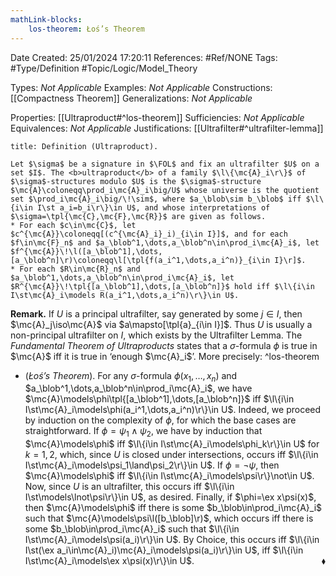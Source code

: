 ```yaml
---
mathLink-blocks:
    los-theorem: Łoś’s Theorem
---
```


<div class="topSpace"></div>

Date Created: 25/01/2024 17:20:11
References: #Ref/NONE
Tags: #Type/Definition #Topic/Logic/Model_Theory

Types: <i>Not Applicable</i>
Examples: <i>Not Applicable</i>
Constructions: [[Compactness Theorem]]
Generalizations: <i>Not Applicable</i>

Properties: [[Ultraproduct#^los-theorem]]
Sufficiencies: <i>Not Applicable</i>
Equivalences: <i>Not Applicable</i>
Justifications: [[Ultrafilter#^ultrafilter-lemma]]

``` ad-Definition
title: Definition (Ultraproduct).

Let $\sigma$ be a signature in $\FOL$ and fix an ultrafilter $U$ on a set $I$. The <b>ultraproduct</b> of a family $\l\{\mc{A}_i\r\}$ of $\sigma$-structures modulo $U$ is the $\sigma$-structure $\mc{A}\coloneqq\prod_i\mc{A}_i\big/U$ whose universe is the quotient set $\prod_i\mc{A}_i\big/\!\sim$, where $a_\blob\sim b_\blob$ iff $\l\{i\in I\st a_i=b_i\r\}\in U$, and whose interpretations of $\sigma=\tpl{\mc{C},\mc{F},\mc{R}}$ are given as follows.
* For each $c\in\mc{C}$, let $c^{\mc{A}}\coloneqq[(c^{\mc{A}_i}_i)_{i\in I}]$, and for each $f\in\mc{F}_n$ and $a_\blob^1,\dots,a_\blob^n\in\prod_i\mc{A}_i$, let $f^{\mc{A}}\!\l([a_\blob^1],\dots,[a_\blob^n]\r)\coloneqq\l[\tpl{f(a_i^1,\dots,a_i^n)}_{i\in I}\r]$.
* For each $R\in\mc{R}_n$ and $a_\blob^1,\dots,a_\blob^n\in\prod_i\mc{A}_i$, let $R^{\mc{A}}\!\tpl{[a_\blob^1],\dots,[a_\blob^n]}$ hold iff $\l\{i\in I\st\mc{A}_i\models R(a_i^1,\dots,a_i^n)\r\}\in U$.

```

<b>Remark.</b> If $U$ is a principal ultrafilter, say generated by some $j\in I$, then $\mc{A}_j\iso\mc{A}$ via $a\mapsto[\tpl{a}_{i\in I}]$. Thus $U$ is usually a non-principal ultrafilter on $I$, which exists by the Ultrafilter Lemma. The <i>Fundamental Theorem of Ultraproducts</i> states that a $\sigma$-formula $\phi$ is true in $\mc{A}$ iff it is true in ‘enough $\mc{A}_i$’. More precisely: ^los-theorem
* (<i>Łoś’s Theorem</i>). For any $\sigma$-formula $\phi(x_1,\dots,x_n)$ and $a_\blob^1,\dots,a_\blob^n\in\prod_i\mc{A}_i$, we have $\mc{A}\models\phi\tpl{[a_\blob^1],\dots,[a_\blob^n]}$ iff $\l\{i\in I\st\mc{A}_i\models\phi(a_i^1,\dots,a_i^n)\r\}\in U$. Indeed, we proceed by induction on the complexity of $\phi$, for which the base cases are straightforward. If $\phi=\psi_1\land\psi_2$, we have by induction that $\mc{A}\models\phi$ iff $\l\{i\in I\st\mc{A}_i\models\phi_k\r\}\in U$ for $k=1,2$, which, since $U$ is closed under intersections, occurs iff $\l\{i\in I\st\mc{A}_i\models\psi_1\land\psi_2\r\}\in U$. If $\phi=\lnot\psi$, then $\mc{A}\models\phi$ iff $\l\{i\in I\st\mc{A}_i\models\psi\r\}\not\in U$. Now, since $U$ is an ultrafilter, this occurs iff $\l\{i\in I\st\models\lnot\psi\r\}\in U$, as desired. Finally, if $\phi=\ex x\psi(x)$, then $\mc{A}\models\phi$ iff there is some $b_\blob\in\prod_i\mc{A}_i$ such that $\mc{A}\models\psi\l([b_\blob]\r)$, which occurs iff there is some $b_\blob\in\prod_i\mc{A}_i$ such that $\l\{i\in I\st\mc{A}_i\models\psi(a_i)\r\}\in U$. By Choice, this occurs iff $\l\{i\in I\st(\ex a_i\in\mc{A}_i)\mc{A}_i\models\psi(a_i)\r\}\in U$, iff $\l\{i\in I\st\mc{A}_i\models\ex x\psi(x)\r\}\in U$.<span style="float:right;">$\blacklozenge$</span>
